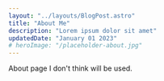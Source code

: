 ```yaml
---
layout: "../layouts/BlogPost.astro"
title: "About Me"
description: "Lorem ipsum dolor sit amet"
updatedDate: "January 01 2023"
# heroImage: "/placeholder-about.jpg"
---
```


About page I don't think will be used.